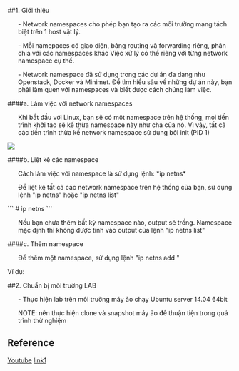 ﻿##1. Giới thiệu
<ul> - Network namespaces cho phép bạn tạo ra các môi trường mạng tách biệt trên 1 host vật lý. </ul>
<ul> - Mỗi namepaces có giao diện, bảng routing và forwarding riêng, phân chia với các namespaces khác
Việc xử lý có thể riêng với từng network namespace cụ thể. </ul>
<ul> - Network namespace đã sử dụng trong các dự án đa dạng như Openstack, Docker và Minimet. 
Để tìm hiểu sâu về những dự án này, bạn phải làm quen với namespaces và biết được cách chúng làm việc. </ul>

####a. Làm việc với network namespaces
<ul> Khi bắt đầu với Linux, bạn sẽ có một namespace trên hệ thống, mọi tiến trình khởi tạo sẽ kế thừa namespace này như cha của nó. Vì vậy, tất cả các tiền trình thừa kế network namespace sử dụng bởi init (PID 1)  </ul>

<img src="http://i0.wp.com/abregman.com/wp-content/uploads/2016/09/namespace_level1.jpg">

####b. Liệt kê các namespace
<ul> Cách làm việc với namespace là sử dụng lệnh: *ip netns* </ul>
<ul> Để liệt kê tất cả các network namespace trên hệ thống của bạn, sử dụng lệnh "ip netns" hoặc "ip netns list" </ul>
```
# ip netns
```
<ul> Nếu bạn chưa thêm bất kỳ namespace nào, output sẽ trống. Namespace mặc định thì không được tính vào output của lệnh "ip netns list" </ul>

####c. Thêm namespace
<ul> Để thêm một namespace, sử dụng lệnh "ip netns add <name>" </ul>

Ví dụ:

##2. Chuẩn bị môi trường LAB
<ul> - Thực hiện lab trên môi trường máy ảo chạy Ubuntu server 14.04 64bit </ul>
<ul> NOTE: nên thực hiện clone và snapshot máy ảo để thuận tiện trong quá trình thử nghiệm </ul>


## Reference
[Youtube](https://www.youtube.com/watch?v=_WgUwUf1d34)
[link1](http://abregman.com/2016/09/29/linux-network-namespace/)
